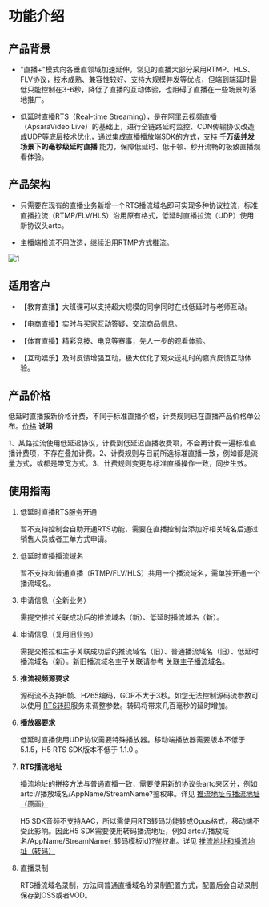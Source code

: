 功能介绍 
=========================



产品背景 
-------------------------

* "直播+"模式向各垂直领域加速延伸，常见的直播大部分采用RTMP、HLS、FLV协议，技术成熟、兼容性较好、支持大规模并发等优点，但端到端延时最低只能控制在3-6秒，降低了直播的互动体验，也阻碍了直播在一些场景的落地推广。

  

* 低延时直播RTS（Real-time Streaming），是在阿里云视频直播（ApsaraVideo
  Live）的基础上，进行全链路延时监控、CDN传输协议改造成UDP等底层技术优化，通过集成直播播放端SDK的方式，支持 **千万级并发场景下的毫秒级延时直播** 能力，保障低延时、低卡顿、秒开流畅的极致直播观看体验。

  






产品架构 
-------------------------

* 只需要在现有的直播业务新增一个RTS播流域名即可实现多种协议拉流，标准直播拉流（RTMP/FLV/HLS）沿用原有格式，低延时直播拉流（UDP）使用新协议头artc。

  

* 主播端推流不用改造，继续沿用RTMP方式推流。

  




![1](//static-aliyun-doc.oss-cn-hangzhou.aliyuncs.com/assets/img/zh-CN/7339659951/p134331.png)

适用客户 
-------------------------

* 【教育直播】大班课可以支持超大规模的同学同时在线低延时与老师互动。

  

* 【电商直播】实时与买家互动答疑，交流商品信息。

  

* 【体育直播】精彩竞技、电竞等赛事，先人一步的观看体验。

  

* 【互动娱乐】及时反馈增强互动，极大优化了观众送礼时的嘉宾反馈互动体验。

  






产品价格 
-------------------------

低延时直播按新价格计费，不同于标准直播价格，计费规则已在直播产品价格单公布。[价格](https://cn.aliyun.com/price/product#/live/detail)
**说明**

1、某路拉流使用低延迟协议，计费到低延迟直播收费项，不会再计费一遍标准直播计费项，不存在叠加计费。2、计费规则与目前所选标准直播一致，例如都是流量方式，或都是带宽方式。3、计费规则变更与标准直播操作一致，同步生效。

使用指南 
-------------------------

1. 低延时直播RTS服务开通

   暂不支持控制台自助开通RTS功能，需要在直播控制台添加好相关域名后通过销售人员或者工单方式申请。
   

2. 低延时直播播流域名

   暂不支持和普通直播（RTMP/FLV/HLS）共用一个播流域名，需单独开通一个播流域名。
   

3. 申请信息（全新业务）

   需提交推拉关联成功后的推流域名（新）、低延时播流域名（新）。
   

4. 申请信息（复用旧业务）

   需提交推拉和主子关联成功后的推流域名（旧）、普通播流域名（旧）、低延时播流域名（新）。新旧播流域名主子关联请参考 [关联主子播流域名](https://help.aliyun.com/document_detail/172830.html)。
   

5. **推流视频源要求** 

   源码流不支持B帧、H265编码，GOP不大于3秒。如您无法控制源码流参数可以使用 [RTS转码](https://help.aliyun.com/document_detail/175232.html)服务来调整参数。转码将带来几百毫秒的延时增加。
   

6. **播放器要求** 

   低延时直播使用UDP协议需要特殊播放器。移动端播放器需要版本不低于 5.1.5，H5 RTS SDK版本不低于 1.1.0 。
   

7. **RTS播流地址** 

   播流地址的拼接方法与普通直播一致，需要使用新的协议头artc来区分，例如 artc://播放域名/AppName/StreamName?鉴权串。详见 [推流地址与播流地址（原画）](https://help.aliyun.com/document_detail/87396.html)

   H5 SDK音频不支持AAC，所以需使用RTS转码功能转成Opus格式，移动端不受此影响。因此H5 SDK需要使用转码播流地址，例如 artc://播放域名/AppName/StreamName{_转码模板id}?鉴权串。详见 [推流地址和播流地址（转码）](https://help.aliyun.com/document_detail/97943.html)
   

8. 直播录制

   RTS播流域名录制，方法同普通直播域名的录制配置方式，配置后会自动录制保存到OSS或者VOD。
   
















